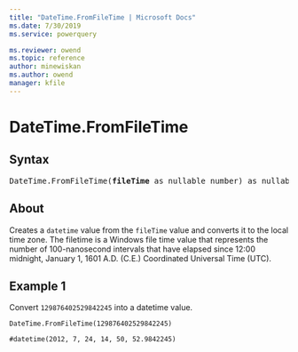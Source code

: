 ```yaml
---
title: "DateTime.FromFileTime | Microsoft Docs"
ms.date: 7/30/2019
ms.service: powerquery

ms.reviewer: owend
ms.topic: reference
author: minewiskan
ms.author: owend
manager: kfile
---
```

# DateTime.FromFileTime

## Syntax

<pre>
DateTime.FromFileTime(<b>fileTime</b> as nullable number) as nullable datetime
</pre>
  
## About  
Creates a `datetime` value from the `fileTime` value and converts it to the local time zone. The filetime is a Windows file time value that represents the number of 100-nanosecond intervals that have elapsed since 12:00 midnight, January 1, 1601 A.D. (C.E.) Coordinated Universal Time (UTC). 

## Example 1
Convert `129876402529842245` into a datetime value.

```powerquery-m
DateTime.FromFileTime(129876402529842245)
```

```powerquery-m
#datetime(2012, 7, 24, 14, 50, 52.9842245)
```
